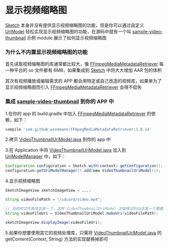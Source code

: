 # 显示视频缩略图

[Sketch] 本身并没有提供显示视频缩略图的功能，但是你可以通过自定义 [UriModel] 轻松实现显示视频缩略图的功能，在源码中就有一个叫 [sample-video-thumbnail] 示例 module 展示了如何显示视频缩略图


### 为什么不内置显示视频缩略图的功能

首先读取视频缩略图的库通常都比较大，像 [FFmpegMediaMetadataRetriever] 每一种平台的 so 文件都有 6MB，如果集成到 [Sketch] 中将大大增加 AAR 包的体积

其次有视频播放或编辑需求的 APP 都会用特定或自己改造的视频库，如果单为了显示视频缩略图而引入 [FFmpegMediaMetadataRetriever] 会得不偿失


### 集成 [sample-video-thumbnail] 到你的 APP 中

1.在你的 app 的 build.gradle 中加入 [FFmpegMediaMetadataRetriever] 的依赖，如下：

```groovy
compile 'com.github.wseemann:FFmpegMediaMetadataRetriever:1.0.14'
```

2.拷贝 [VideoThumbnailUriModel.java] 到你的 app 中

3.在 Application 中将 [VideoThumbnailUriModel.java] 加入到 [UriModelManager] 中，如下：

```java
Configuration configuration = Sketch.with(context).getConfiguration();
configuration.getUriModelManager().add(new VideoThumbnailUriModel());
```

4.显示视频缩略图

```java
SketchImageView sketchImageView = ...;

String videoFilePath = "/sdcard/video.mp4";

// 将视频文件路径包装一下，这样 VideoThumbnailUriModel 才能够识别出这是一个需要提取缩略图的视频文件
String videoFileUri = VideoThumbnailUriModel.makeUri(videoFilePath);

sketchImageView.displayImage(videoFileUri);
```

5.如果你想要使用其它的视频处理库，只需将 [VideoThumbnailUriModel.java] 的 getContent(Context, String) 方法的实现替换掉即可

[Sketch]: ../../sketch/src/main/java/me/panpf/sketch/Sketch.java
[UriModel]: ../../sketch/src/main/java/me/panpf/sketch/uri/UriModel.java
[sample-video-thumbnail]: ../../sample-video-thumbnail/
[FFmpegMediaMetadataRetriever]: https://github.com/wseemann/FFmpegMediaMetadataRetriever
[VideoThumbnailUriModel.java]: ../../sample-video-thumbnail/src/main/java/me/panpf/sketch/sample/videothumbnail/VideoThumbnailUriModel.java
[UriModelManager]: ../../sketch/src/main/java/me/panpf/sketch/uri/UriModelManager.java
